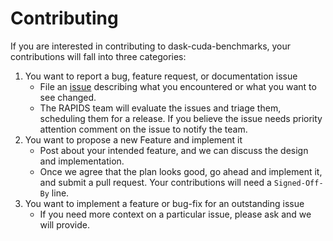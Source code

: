 # Contributing

If you are interested in contributing to dask-cuda-benchmarks, your contributions will fall
into three categories:
1. You want to report a bug, feature request, or documentation issue
    - File an [issue](https://github.com/rapidsai/dask-cuda-benchmarks/issues/new)
    describing what you encountered or what you want to see changed.
    - The RAPIDS team will evaluate the issues and triage them, scheduling
    them for a release. If you believe the issue needs priority attention
    comment on the issue to notify the team.
2. You want to propose a new Feature and implement it
    - Post about your intended feature, and we can discuss the design and
    implementation.
    - Once we agree that the plan looks good, go ahead and implement
      it, and submit a pull request. Your contributions will
      need a `Signed-Off-By` line.
3. You want to implement a feature or bug-fix for an outstanding issue
    - If you need more context on a particular issue, please ask and we will
    provide.

